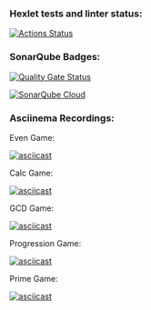 ### Hexlet tests and linter status:
[![Actions Status](https://github.com/artmper/java-project-61/actions/workflows/hexlet-check.yml/badge.svg)](https://github.com/artmper/java-project-61/actions)
### SonarQube Badges:
[![Quality Gate Status](https://sonarcloud.io/api/project_badges/measure?project=artmper_java-project-61&metric=alert_status)](https://sonarcloud.io/summary/new_code?id=artmper_java-project-61)

[![SonarQube Cloud](https://sonarcloud.io/images/project_badges/sonarcloud-light.svg)](https://sonarcloud.io/summary/new_code?id=artmper_java-project-61)

### Asciinema Recordings:
Even Game:

[![asciicast](https://asciinema.org/a/9ET0xq4OJxyjpwxZvhglMroxB.svg)](https://asciinema.org/a/9ET0xq4OJxyjpwxZvhglMroxB)

Calc Game:

[![asciicast](https://asciinema.org/a/HXOnLZtyDBs1FfMUVJMXO6AVY.svg)](https://asciinema.org/a/HXOnLZtyDBs1FfMUVJMXO6AVY)

GCD Game:

[![asciicast](https://asciinema.org/a/lSeR07prIYr9UASiPiC8SsxzY.svg)](https://asciinema.org/a/lSeR07prIYr9UASiPiC8SsxzY)

Progression Game:

[![asciicast](https://asciinema.org/a/6lZ6FSxZLQZbObwywmVM7fYPE.svg)](https://asciinema.org/a/6lZ6FSxZLQZbObwywmVM7fYPE)

Prime Game:

[![asciicast](https://asciinema.org/a/oEq3ZLLrJFi7MCiqb0J5BD2r7.svg)](https://asciinema.org/a/oEq3ZLLrJFi7MCiqb0J5BD2r7)
